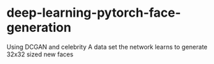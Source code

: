 # deep-learning-pytorch-face-generation
Using DCGAN and celebrity A  data set the network learns to generate 32x32 sized new faces
